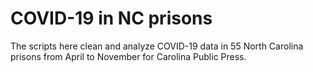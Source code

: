 # COVID-19 in NC prisons
The scripts here clean and analyze COVID-19 data in 55 North Carolina prisons from April to November for Carolina Public Press.
